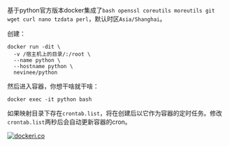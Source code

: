 基于python官方版本docker集成了`bash openssl coreutils moreutils git wget curl nano tzdata perl`，默认时区`Asia/Shanghai`。

创建：

```shell
docker run -dit \
  -v /宿主机上的目录/:/root \
  --name python \
  --hostname python \
  nevinee/python
```

然后进入容器，你想干啥就干啥：

```shell
docker exec -it python bash
```

如果映射目录下存在`crontab.list`，将在创建后以它作为容器的定时任务。修改`crontab.list`两秒后会自动更新容器的cron。

[![dockeri.co](http://dockeri.co/image/nevinee/python)](https://hub.docker.com/r/nevinee/python/)
